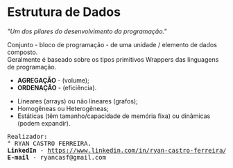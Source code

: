 <h1>Estrutura de Dados</h1>
<i>"Um dos pilares do desenvolvimento da programação."</i>
<br />

<p>Conjunto - bloco de programação - de uma unidade / elemento de dados composto.<br />
Geralmente é baseado sobre os tipos primitivos Wrappers das linguagens de programação.</p>

<ul>
	<li><b>AGREGAÇÃO</b> - (volume);</li>
	<li><b>ORDENAÇÃO</b> - (eficiência).</li>
</ul>

<ul>
	<li>Lineares (arrays) ou não lineares (grafos);</li>
	<li>Homogêneas ou Heterogêneas;</li>
	<li>Estáticas (têm tamanho/capacidade de memória fixa) ou dinâmicas (podem expandir).</li>
</ul>

<pre>
Realizador:
° RYAN CASTRO FERREIRA.
<b>LinkedIn</b> - <a href="https://www.linkedin.com/in/ryan-castro-ferreira">https://www.linkedin.com/in/ryan-castro-ferreira/</a>
<b>E-mail</b> - ryancasf@gmail.com
</pre>
